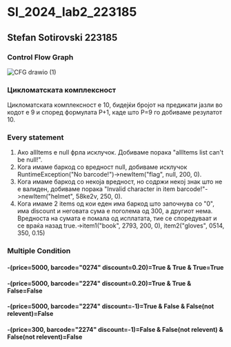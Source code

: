 # SI_2024_lab2_223185

## Stefan Sotirovski 223185

### Control Flow Graph

![CFG drawio (1)](https://github.com/SteFanRoaylSotIrovsKi/SI_2024_lab2_223185/assets/166416103/852ea3fc-4078-4903-bf88-8f2be79870da)


### Цикломатската комплексност
Цикломатската комплексност е 10, бидејќи бројот на предикати јазли во кодот е 9 и според формулата P+1, каде што P=9 го добиваме резулатот 10.

### Every statement
1. Ако allItems е null фрла исклучок. Добиваме порака "allItems list can't be null!". 
2. Кога имаме баркод со вредност null, добиваме исклучок RuntimeException("No barcode!")->newItem("flag", null, 200, 0).
3. Кога имаме баркод со некоја вредност, но содржи некој знак што не е валиден, добиваме порака "Invalid character in item barcode!"->newItem("helmet", 58ke2v, 250, 0).
4. Кога имаме 2 items од кои еден има баркод што започнува со "0", има discount и неговата сума е поголема од 300, а другиот нема. Вредноста на сумата е помала од исплатата, тие се споредуваат и се враќа назад true.->item1("book", 2793, 200, 0), item2("gloves", 0514, 350, 0.15)

### Multiple Condition
#### -(price=5000, barcode="0274" discount=0.20)=True & True & True=True
#### -(price=5000, barcode="2274" discount=0.20)=True & True & False=False
#### -(price=5000, barcode="2274" discount=-1)=True & False & False(not relevent)=False
#### -(price=300, barcode="2274" discount=-1)=False & False(not relevent) & False(not relevent)=False
